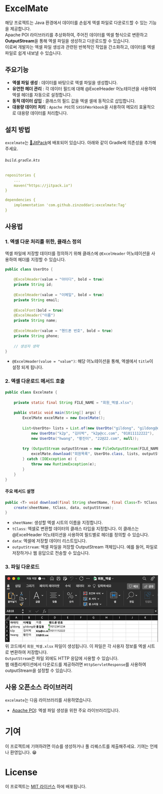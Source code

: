 # ExcelMate
해당 프로젝트는 Java 환경에서 데이터를 손쉽게 엑셀 파일로 다운로드할 수 있는 기능을 제공합니다. <br />
Apache POI 라이브러리를 추상화하여, 주어진 데이터를 엑셀 형식으로 변환하고 **OutputStream**을 통해 엑셀 파일을 생성하고 다운로드할 수 있습니다. <br />
이로써 개발자는 엑셀 파일 생성과 관련된 반복적인 작업을 간소화하고, 데이터를 엑셀 파일로 쉽게 내보낼 수 있습니다.
## 주요기능
- **엑셀 파일 생성** : 데이터를 바탕으로 엑셀 파일을 생성합니다.
- **유연한 헤더 관리** : 각 데이터 필드에 대해 @ExcelHeader 어노테이션을 사용하여 엑셀 헤더를 자동으로 설정합니다.
- **동적 데이터 삽입** : 클래스의 필드 값을 엑셀 셀에 동적으로 삽입합니다.
- **대용량 데이터 처리** : `Apache POI`의 `SXSSFWorkbook`을 사용하여 메모리 효율적으로 대용량 데이터를 처리합니다.

## 설치 방법
`excelmate`는 [🔗JitPack](https://jitpack.io/#zinzoddari/excelmate)에 배포되어 있습니다. 아래와 같이 Gradle에 의존성을 추가해주세요.
###### `build.gradle.kts`
```yml
repositories {
    ...
    maven("https://jitpack.io")
}
```
```yml
dependencies {
    implementation 'com.github.zinzoddari:excelmate:Tag'
}
```

## 사용법
### 1. 엑셀 다운 처리를 위한, 클래스 정의
엑셀 파일에 저장할 데이터를 정의하기 위해 클래스에 `@ExcelHeader` 어노테이션을 사용하여 헤더를 지정할 수 있습니다.
```java
public class UserDto {

    @ExcelHeader(value = "아이디", bold = true)
    private String id;

    @ExcelHeader(value = "이메일", bold = true)
    private String email;

    @ExcelFont(bold = true)
    @ExcelHeader("이름")
    private String name;

    @ExcelHeader(value = "핸드폰 번호", bold = true)
    private String phone;

    // 생성자 생략
}
```
- `@ExcelHeader(value = "value")`: 해당 어노테이션을 통해, 엑셀에서 `title`이 설정 되게 됩니다.

### 2. 엑셀 다운로드 메서드 호출
```java
public class Excelmate {

    private static final String FILE_NAME = "회원_엑셀.xlsx";

    public static void main(String[] args) {
        ExcelMate excelMate = new ExcelMate();

        List<UserDto> lists = List.of(new UserDto("gildong", "gildong@dd.com", "홍길동", "01012341234"),
            new UserDto("k2p", "김이박", "k2p@cc.com", "01011112222"),
            new UserDto("hwang", "황진이", "22@22.com", null));

        try (OutputStream outputStream = new FileOutputStream(FILE_NAME)) {
            excelMate.download("회원목록", UserDto.class, lists, outputStream);
        } catch (IOException e) {
            throw new RuntimeException(e);
        }
    }
}
```
#### 주요 메서드 설명
```java
public <T> void download(final String sheetName, final Class<T> tClass, final List<T> data, OutputStream outputStream) throws IOException {
    create(sheetName, tClass, data, outputStream);
}
```
- `sheetName`: 생성할 엑셀 시트의 이름을 지정합니다.
- `tClass`: 엑셀로 변환할 데이터의 클래스 타입을 지정합니다. 이 클래스는 @ExcelHeader 어노테이션을 사용하여 필드별로 헤더를 정의할 수 있습니다.
- `data`: 엑셀에 저장할 데이터 리스트입니다.
- `outputStream`: 엑셀 파일을 저장할 OutputStream 객체입니다. 예를 들어, 파일로 저장하거나 웹 응답으로 전송할 수 있습니다.

### 3. 파일 다운로드
![엑셀 파일 생성 예시](download-result.png) <br />
위 코드에서 `회원_엑셀.xlsx` 파일이 생성됩니다. 이 파일은 각 사용자 정보를 엑셀 시트로 변환하여 저장합니다. <br />
`OutputStream`은 파일 외에도 HTTP 응답에 사용할 수 있습니다. <br />
웹 애플리케이션에서 다운로드를 제공하려면 `HttpServletResponse`를 사용하여 outputStream을 설정할 수 있습니다.

## 사용 오픈소스 라이브러리
`excelmate`는 다음 라이브러리를 사용하였습니다.
- [Apache POI](https://poi.apache.org/): 엑셀 파일 생성을 위한 주요 라이브러리입니다.

# 기여
이 프로젝트에 기여하려면 이슈를 생성하거나 풀 리퀘스트를 제출해주세요. 기여는 언제나 환영입니다. 😁

# License
이 프로젝트는 [MIT 라이선스](https://opensource.org/license/mit) 하에 배포됩니다.
